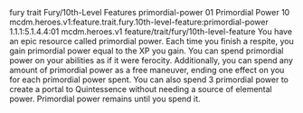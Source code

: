 <ability>
  <metadata>
    <class>fury</class>
    <feature_type>trait</feature_type>
    <file_dpath>Fury/10th-Level Features</file_dpath>
    <item_id>primordial-power</item_id>
    <item_index>01</item_index>
    <item_name>Primordial Power</item_name>
    <level>10</level>
    <scc>mcdm.heroes.v1:feature.trait.fury.10th-level-feature:primordial-power</scc>
    <scdc>1.1.1:5.1.4.4:01</scdc>
    <source>mcdm.heroes.v1</source>
    <type>feature/trait/fury/10th-level-feature</type>
  </metadata>
  <effects>
    <effect type="mundane">You have an epic resource called primordial power. Each time you finish a respite, you gain primordial power equal to the XP you gain. You can spend primordial power on your abilities as if it were ferocity.
Additionally, you can spend any amount of primordial power as a free maneuver, ending one effect on you for each primordial power spent.
You can also spend 3 primordial power to create a portal to Quintessence without needing a source of elemental power.
Primordial power remains until you spend it.</effect>
  </effects>
</ability>
